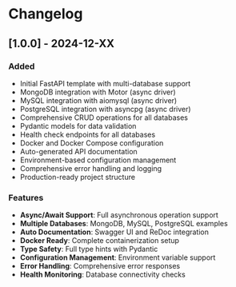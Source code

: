 # Changelog

## [1.0.0] - 2024-12-XX

### Added
- Initial FastAPI template with multi-database support
- MongoDB integration with Motor (async driver)
- MySQL integration with aiomysql (async driver)  
- PostgreSQL integration with asyncpg (async driver)
- Comprehensive CRUD operations for all databases
- Pydantic models for data validation
- Health check endpoints for all databases
- Docker and Docker Compose configuration
- Auto-generated API documentation
- Environment-based configuration management
- Comprehensive error handling and logging
- Production-ready project structure

### Features
- **Async/Await Support**: Full asynchronous operation support
- **Multiple Databases**: MongoDB, MySQL, PostgreSQL examples
- **Auto Documentation**: Swagger UI and ReDoc integration
- **Docker Ready**: Complete containerization setup
- **Type Safety**: Full type hints with Pydantic
- **Configuration Management**: Environment variable support
- **Error Handling**: Comprehensive error responses
- **Health Monitoring**: Database connectivity checks